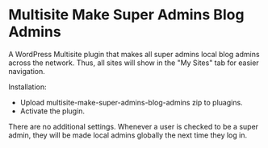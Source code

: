 # Multisite Make Super Admins Blog Admins
A WordPress Multisite plugin that makes all super admins local blog admins across the network. Thus, all sites will show in the "My Sites" tab for easier navigation.

Installation:
- Upload multisite-make-super-admins-blog-admins zip to pluagins.
- Activate the plugin.

There are no additional settings. Whenever a user is checked to be a super admin, they will be made local admins globally the next time they log in.
